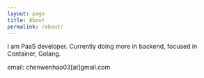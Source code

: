 ```yaml
---
layout: page
title: About
permalink: /about/
---
```


I am PaaS developer. Currently doing more in backend, focused in Container, Golang.

email: chenwenhao03[at]gmail.com
